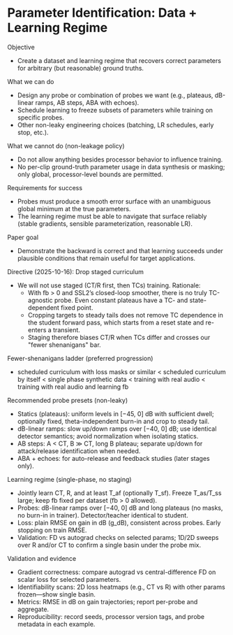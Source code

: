 # Parameter Identification: Data + Learning Regime

Objective

- Create a dataset and learning regime that recovers correct parameters for arbitrary (but reasonable) ground truths.

What we can do

- Design any probe or combination of probes we want (e.g., plateaus, dB-linear ramps, AB steps, ABA with echoes).
- Schedule learning to freeze subsets of parameters while training on specific probes.
- Other non-leaky engineering choices (batching, LR schedules, early stop, etc.).

What we cannot do (non-leakage policy)

- Do not allow anything besides processor behavior to influence training.
- No per-clip ground-truth parameter usage in data synthesis or masking; only global, processor-level bounds are permitted.

Requirements for success

- Probes must produce a smooth error surface with an unambiguous global minimum at the true parameters.
- The learning regime must be able to navigate that surface reliably (stable gradients, sensible parameterization, reasonable LR).

Paper goal

- Demonstrate the backward is correct and that learning succeeds under plausible conditions that remain useful for target applications.

Directive (2025-10-16): Drop staged curriculum

- We will not use staged (CT/R first, then TCs) training. Rationale:
  - With fb > 0 and SSL2’s closed-loop smoother, there is no truly TC-agnostic probe. Even constant plateaus have a TC- and state-dependent fixed point.
  - Cropping targets to steady tails does not remove TC dependence in the student forward pass, which starts from a reset state and re-enters a transient.
  - Staging therefore biases CT/R when TCs differ and crosses our "fewer shenanigans" bar.

Fewer-shenanigans ladder (preferred progression)

- scheduled curriculum with loss masks or similar < scheduled curriculum by itself < single phase synthetic data < training with real audio < training with real audio and learning fb

Recommended probe presets (non-leaky)

- Statics (plateaus): uniform levels in [−45, 0] dB with sufficient dwell; optionally fixed, theta-independent burn-in and crop to steady tail.
- dB-linear ramps: slow up/down ramps over [−40, 0] dB; use identical detector semantics; avoid normalization when isolating statics.
- AB steps: A < CT, B ≫ CT, long B plateau; separate up/down for attack/release identification when needed.
- ABA + echoes: for auto-release and feedback studies (later stages only).

Learning regime (single-phase, no staging)

- Jointly learn CT, R, and at least T_af (optionally T_sf). Freeze T_as/T_ss large; keep fb fixed per dataset (fb > 0 allowed).
- Probes: dB-linear ramps over [−40, 0] dB and long plateaus (no masks, no burn-in in trainer). Detector/teacher identical to student.
- Loss: plain RMSE on gain in dB (g_dB), consistent across probes. Early stopping on train RMSE.
- Validation: FD vs autograd checks on selected params; 1D/2D sweeps over R and/or CT to confirm a single basin under the probe mix.

Validation and evidence

- Gradient correctness: compare autograd vs central-difference FD on scalar loss for selected parameters.
- Identifiability scans: 2D loss heatmaps (e.g., CT vs R) with other params frozen—show single basin.
- Metrics: RMSE in dB on gain trajectories; report per-probe and aggregate.
- Reproducibility: record seeds, processor version tags, and probe metadata in each example.
